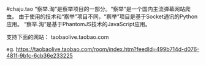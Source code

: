 #chaju.tao
“察举.淘”是察举项目的一部分。“察举”是一个国内主流弹幕网站爬虫。
由于使用的技术和“察举”项目不同，“察举”项目是基于Socket通讯的Python应用。
“察举.淘”是基于PhantomJS技术的JavaScript应用。

支持下面的网站：
taobaolive.taobao.com

eg. https://taobaolive.taobao.com/room/index.htm?feedId=499b714d-d076-481f-9bfc-6cb36e233225
